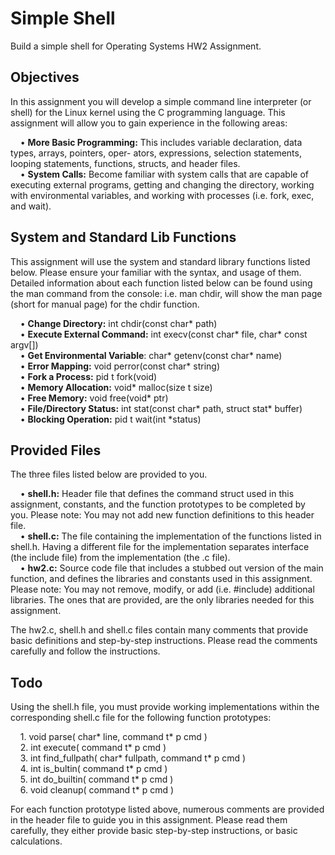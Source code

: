 # Simple Shell
Build a simple shell for Operating Systems HW2 Assignment.   
   
## Objectives   
In this assignment you will develop a simple command line interpreter (or shell) for the Linux kernel using
the C programming language. This assignment will allow you to gain experience in the following areas:  
   
&nbsp;&nbsp;&nbsp;&nbsp;• **More Basic Programming:** This includes variable declaration, data types, arrays, pointers, oper-
ators, expressions, selection statements, looping statements, functions, structs, and header files.  
&nbsp;&nbsp;&nbsp;&nbsp;• **System Calls:** Become familiar with system calls that are capable of executing external programs,
getting and changing the directory, working with environmental variables, and working with processes
(i.e. fork, exec, and wait).  
   
## System and Standard Lib Functions  
This assignment will use the system and standard library functions listed below. Please ensure your familiar
with the syntax, and usage of them. Detailed information about each function listed below can be found
using the man command from the console: i.e. man chdir, will show the man page (short for manual
page) for the chdir function.  
   
&nbsp;&nbsp;&nbsp;&nbsp;• **Change Directory:** int chdir(const char* path)  
&nbsp;&nbsp;&nbsp;&nbsp;• **Execute External Command:** int execv(const char* file, char* const argv[])  
&nbsp;&nbsp;&nbsp;&nbsp;• **Get Environmental Variable**: char* getenv(const char* name)  
&nbsp;&nbsp;&nbsp;&nbsp;• **Error Mapping:** void perror(const char* string)  
&nbsp;&nbsp;&nbsp;&nbsp;• **Fork a Process:** pid t fork(void)  
&nbsp;&nbsp;&nbsp;&nbsp;• **Memory Allocation:** void* malloc(size t size)  
&nbsp;&nbsp;&nbsp;&nbsp;• **Free Memory:** void free(void* ptr)   
&nbsp;&nbsp;&nbsp;&nbsp;• **File/Directory Status:** int stat(const char* path, struct stat* buffer)  
&nbsp;&nbsp;&nbsp;&nbsp;• **Blocking Operation:** pid t wait(int *status)  
  
## Provided Files  
The three files listed below are provided to you.  
   
&nbsp;&nbsp;&nbsp;&nbsp;• **shell.h:** Header file that defines the command struct used in this assignment, constants, and the
function prototypes to be completed by you. Please note: You may not add new function definitions
to this header file.  
&nbsp;&nbsp;&nbsp;&nbsp;• **shell.c:** The file containing the implementation of the functions listed in shell.h. Having a different file for the implementation separates interface (the include file) from the implementation (the .c file).  
&nbsp;&nbsp;&nbsp;&nbsp;• **hw2.c:** Source code file that includes a stubbed out version of the main function, and defines the
libraries and constants used in this assignment. Please note: You may not remove, modify, or add (i.e. #include) additional libraries. The ones that are provided, are the only libraries needed for this
assignment.  
   
The hw2.c, shell.h and shell.c files contain many comments that provide basic definitions and step-by-step
instructions. Please read the comments carefully and follow the instructions. 
   
## Todo
Using the shell.h file, you must provide working implementations within the corresponding shell.c file for
the following function prototypes:  
    
&nbsp;&nbsp;&nbsp;&nbsp;1. void parse( char* line, command t* p cmd )  
&nbsp;&nbsp;&nbsp;&nbsp;2. int execute( command t* p cmd )  
&nbsp;&nbsp;&nbsp;&nbsp;3. int find_fullpath( char* fullpath, command t* p cmd )  
&nbsp;&nbsp;&nbsp;&nbsp;4. int is_bultin( command t* p cmd )  
&nbsp;&nbsp;&nbsp;&nbsp;5. int do_builtin( command t* p cmd )  
&nbsp;&nbsp;&nbsp;&nbsp;6. void cleanup( command t* p cmd )  
   
For each function prototype listed above, numerous comments are provided in the header file to guide you
in this assignment. Please read them carefully, they either provide basic step-by-step instructions, or basic
calculations.  
